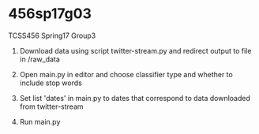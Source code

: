 # 456sp17g03
TCSS456 Spring17 Group3

1) Download data using script twitter-stream.py and redirect output to file in /raw_data

2) Open main.py in editor and choose classifier type and whether to include stop words
3) Set list 'dates' in main.py to dates that correspond to data downloaded from twitter-stream

4) Run main.py


